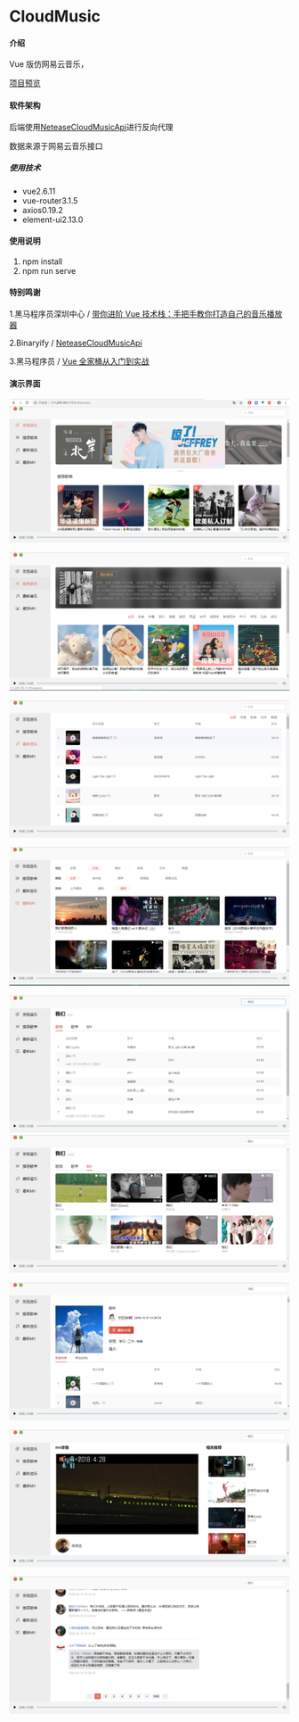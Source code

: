 # CloudMusic

#### 介绍

Vue 版仿网易云音乐，

[项目预览](http://catbk.cn:3000)

#### 软件架构

后端使用[NeteaseCloudMusicApi](https://github.com/Binaryify/NeteaseCloudMusicApi)进行反向代理

数据来源于网易云音乐接口

##### 使用技术

- vue2.6.11
- vue-router3.1.5
- axios0.19.2
- element-ui2.13.0

#### 使用说明

1.  npm install
2.  npm run serve

#### 特别鸣谢

1.黑马程序员深圳中心 / [带你进阶 Vue 技术栈：手把手教你打造自己的音乐播放器](https://www.bilibili.com/video/av93992694?p=1)

2.Binaryify / [NeteaseCloudMusicApi](https://github.com/Binaryify/NeteaseCloudMusicApi)

3.黑马程序员 / [Vue 全家桶从入门到实战](https://www.bilibili.com/video/av75785188?from=search&seid=14064216843487909476)

#### 演示界面

![发现音乐](https://raw.githubusercontent.com/Red-Asuka/MarkdownPhotos/master/uploads/images/2020/0619/203613_47ab5847_5551811.png '屏幕截图.png')

![推荐歌单](https://raw.githubusercontent.com/Red-Asuka/MarkdownPhotos/master/uploads/images/2020/0619/203741_60001c1b_5551811.png '屏幕截图.png')

![最新音乐](https://raw.githubusercontent.com/Red-Asuka/MarkdownPhotos/master/uploads/images/2020/0619/203823_4651e18b_5551811.png '屏幕截图.png')

![最新MV](https://raw.githubusercontent.com/Red-Asuka/MarkdownPhotos/master/uploads/images/2020/0619/203923_69f7e2ac_5551811.png '屏幕截图.png')

![搜索页面](https://raw.githubusercontent.com/Red-Asuka/MarkdownPhotos/master/uploads/images/2020/0619/203957_169532f1_5551811.png '屏幕截图.png')
![输入图片说明](https://raw.githubusercontent.com/Red-Asuka/MarkdownPhotos/master/uploads/images/2020/0619/204026_e0b7b061_5551811.png '屏幕截图.png')

![歌单详情](https://raw.githubusercontent.com/Red-Asuka/MarkdownPhotos/master/uploads/images/2020/0619/204132_282ae6c6_5551811.png '屏幕截图.png')

![MV播放](https://raw.githubusercontent.com/Red-Asuka/MarkdownPhotos/master/uploads/images/2020/0619/204249_b95db264_5551811.png '屏幕截图.png')

![评论](https://raw.githubusercontent.com/Red-Asuka/MarkdownPhotos/master/uploads/images/2020/0619/204323_5f3a1e9e_5551811.png '屏幕截图.png')
